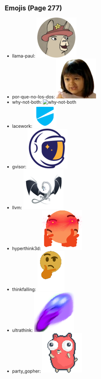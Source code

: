 
## Emojis (Page 277)

* llama-paul: ![llama-paul](output/llama-paul.png)
* por-que-no-los-dos: ![por-que-no-los-dos](output/por-que-no-los-dos.png)
* why-not-both: ![why-not-both](output/why-not-both)
* lacework: ![lacework](output/lacework.png)
* gvisor: ![gvisor](output/gvisor.png)
* llvm: ![llvm](output/llvm.png)
* hyperthink3d: ![hyperthink3d](output/hyperthink3d.gif)
* thinkfalling: ![thinkfalling](output/thinkfalling.gif)
* ultrathink: ![ultrathink](output/ultrathink.png)
* party_gopher: ![party_gopher](output/party_gopher.gif)
